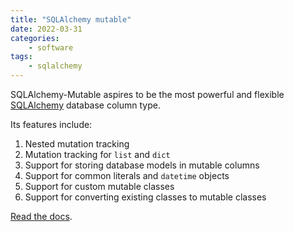 ```yaml
---
title: "SQLAlchemy mutable"
date: 2022-03-31
categories:
    - software
tags:
    - sqlalchemy
---
```


SQLAlchemy-Mutable aspires to be the most powerful and flexible [SQLAlchemy](https://www.sqlalchemy.org) database column type.

Its features include:

1. Nested mutation tracking
2. Mutation tracking for `list` and `dict`
3. Support for storing database models in mutable columns
4. Support for common literals and `datetime` objects
5. Support for custom mutable classes
6. Support for converting existing classes to mutable classes

<a href="https://dsbowen.gitlab.io/sqlalchemy-mutable" target="_blank">Read the docs</a>.